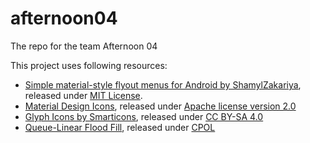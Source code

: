 # afternoon04
The repo for the team Afternoon 04

This project uses following resources:
* [Simple material-style flyout menus for Android by ShamylZakariya](https://github.com/ShamylZakariya/FlyoutMenus), released under [MIT License](https://github.com/ShamylZakariya/FlyoutMenus/blob/master/LICENSE).
* [Material Design Icons](https://material.io/tools/icons/), released under [Apache license version 2.0](https://www.apache.org/licenses/LICENSE-2.0.html)
* [Glyph Icons by Smarticons](https://glyph.smarticons.co/), released under [CC BY-SA 4.0](https://creativecommons.org/licenses/by-sa/4.0/)
* [Queue-Linear Flood Fill](https://www.codeproject.com/Articles/364413/Queue-Linear-Flood-Fill-A-Fast-Flood-Fill-Algorith), released under [CPOL](https://www.codeproject.com/info/cpol10.aspx)